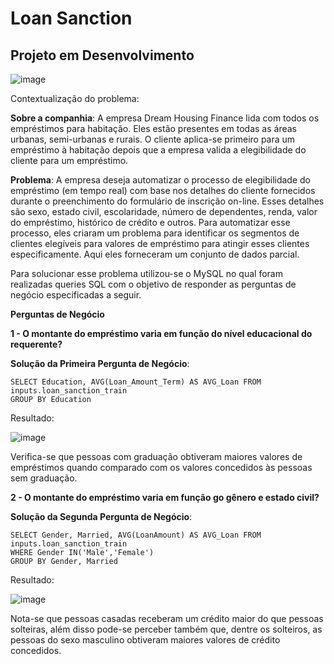 # Loan Sanction

## Projeto em Desenvolvimento

![image](https://user-images.githubusercontent.com/69591172/215238996-679635ae-600e-4c3f-bc28-6e631d1ee77c.png)

Contextualização do problema:

**Sobre a companhia**:
A empresa Dream Housing Finance lida com todos os empréstimos para habitação. Eles estão presentes em todas as áreas urbanas, semi-urbanas e rurais. O cliente aplica-se primeiro para um empréstimo à habitação depois que a empresa valida a elegibilidade do cliente para um empréstimo.

**Problema**:
A empresa deseja automatizar o processo de elegibilidade do empréstimo (em tempo real) com base nos detalhes do cliente fornecidos durante o preenchimento do formulário de inscrição on-line. Esses detalhes são sexo, estado civil, escolaridade, número de dependentes, renda, valor do empréstimo, histórico de crédito e outros. Para automatizar esse processo, eles criaram um problema para identificar os segmentos de clientes elegíveis para valores de empréstimo para atingir esses clientes especificamente. Aqui eles forneceram um conjunto de dados parcial.

Para solucionar esse problema utilizou-se o MySQL no qual foram realizadas queries SQL com o objetivo de responder as perguntas de negócio especificadas a seguir.

**Perguntas de Negócio**

**1 - O montante do empréstimo varia em função do nível educacional do requerente?**

**Solução da Primeira Pergunta de Negócio**:

```
SELECT Education, AVG(Loan_Amount_Term) AS AVG_Loan FROM inputs.loan_sanction_train
GROUP BY Education
```

Resultado: 

![image](https://user-images.githubusercontent.com/69591172/215917486-4088ffaf-de54-45e4-ba98-08733d60c95e.png)

Verifica-se que pessoas com graduação obtiveram maiores valores de empréstimos quando comparado com os valores concedidos às pessoas sem graduação.

**2 - O montante do empréstimo varia em função go gênero e estado civil?**

**Solução da Segunda Pergunta de Negócio**:

```
SELECT Gender, Married, AVG(LoanAmount) AS AVG_Loan FROM inputs.loan_sanction_train
WHERE Gender IN('Male','Female')
GROUP BY Gender, Married
```

Resultado: 

![image](https://user-images.githubusercontent.com/69591172/215919624-08f47d3e-e728-4c93-837d-f0e4b3f43b04.png)

Nota-se que pessoas casadas receberam um crédito maior do que pessoas solteiras, além disso pode-se perceber também que, dentre os solteiros, as pessoas do sexo masculino obtiveram maiores valores de crédito concedidos.
